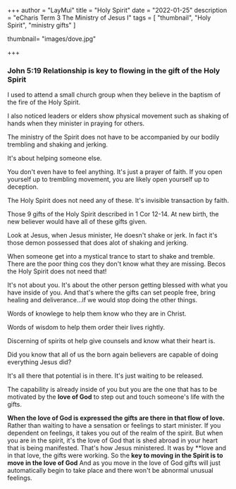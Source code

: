 +++
author = "LayMui"
title = "Holy Spirit"
date = "2022-01-25"
description = "eCharis Term 3 The Ministry of Jesus I"
tags = [
   "thumbnail", "Holy Spirit", "ministry gifts"
]

thumbnail= "images/dove.jpg"

+++

### John 5:19 Relationship is key to flowing in the gift of the Holy Spirit

I used to attend a small church group when they believe in the baptism of the fire of the
Holy Spirit.

I also noticed leaders or elders show physical movement such as shaking of hands when they minister
in praying for others.

The ministry of the Spirit does not have to be accompanied by our bodily trembling and shaking and jerking.

It's about helping someone else.

You don't even have to feel anything.
It's just a prayer of faith.
If you open yourself up to trembling movement,
you are likely open yourself up to deception.

The Holy Spirit does not need any of these.
It's invisible transaction by faith.

Those 9 gifts of the Holy Spirit described in 1 Cor 12-14.
At new birth, the new believer would have all of these gifts given.

Look at Jesus, when Jesus minister, He doesn't shake or jerk.
In fact it's those demon possessed that does alot of shaking and jerking.

When someone get into a mystical trance to start to shake and tremble.
There are the poor thing cos they don't know what they are missing.
Becos the Holy Spirit does not need that!

It's not about you.
It's about the other person getting blessed with what you have inside of you.
And that's where the gifts can set people free,
bring healing and deliverance...if we would stop doing the other things.

Words of knowlege to help them know who they are in Christ.

Words of wisdom to help them order their lives rightly.

Discerning of spirits ot help give counsels and know what their heart is.

Did you know that all of us the born again believers are capable of doing
everything Jesus did?

It's all there that potential is in there. 
It's just waiting to be released.

The capability is already inside of you 
but you are the one that has to be motivated 
by the **love of God** to step out and touch someone's life with the gifts.

**When the love of God is expressed the gifts are there in that flow of love.**
Rather than waiting to have a sensation or feelings to start minister.
If you dependent on feelings, it takes you out of the realm of the spirit.
But when you are in the spirit, 
it's the love of God that is shed abroad in your heart that is being manifested.
That's how Jesus ministered. It was by **love and in that love, the gifts were working.
So the **key to moving in the Spirit is to move in the love of God**
And as you move in the love of God gifts will just automatically begin to take place
and there won't be abnormal unusual feelings.



